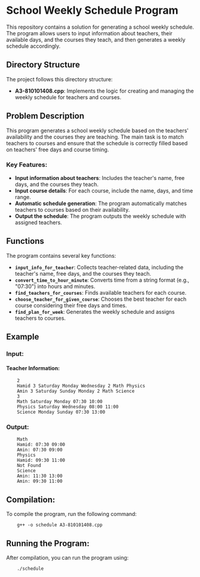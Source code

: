 # School Weekly Schedule Program

This repository contains a solution for generating a school weekly schedule. The program allows users to input information about teachers, their available days, and the courses they teach, and then generates a weekly schedule accordingly.

## Directory Structure

The project follows this directory structure:

- **A3-810101408.cpp**: Implements the logic for creating and managing the weekly schedule for teachers and courses.

## Problem Description

This program generates a school weekly schedule based on the teachers' availability and the courses they are teaching. The main task is to match teachers to courses and ensure that the schedule is correctly filled based on teachers' free days and course timing.

### Key Features:

- **Input information about teachers**: Includes the teacher's name, free days, and the courses they teach.
- **Input course details**: For each course, include the name, days, and time range.
- **Automatic schedule generation**: The program automatically matches teachers to courses based on their availability.
- **Output the schedule**: The program outputs the weekly schedule with assigned teachers.

## Functions

The program contains several key functions:

- **`input_info_for_teacher`**: Collects teacher-related data, including the teacher's name, free days, and the courses they teach.
- **`convert_time_to_hour_minute`**: Converts time from a string format (e.g., "07:30") into hours and minutes.
- **`find_teachers_for_courses`**: Finds available teachers for each course.
- **`choose_teacher_for_given_course`**: Chooses the best teacher for each course considering their free days and times.
- **`find_plan_for_week`**: Generates the weekly schedule and assigns teachers to courses.

## Example

### Input:

#### Teacher Information:

        2
        Hamid 3 Saturday Monday Wednesday 2 Math Physics
        Amin 3 Saturday Sunday Monday 2 Math Science
        3
        Math Saturday Monday 07:30 10:00
        Physics Saturday Wednesday 08:00 11:00
        Science Monday Sunday 07:30 13:00

### Output:
        Math
        Hamid: 07:30 09:00
        Amin: 07:30 09:00
        Physics
        Hamid: 09:30 11:00
        Not Found
        Science
        Amin: 11:30 13:00
        Amin: 09:30 11:00

## Compilation:
To compile the program, run the following command:

        g++ -o schedule A3-810101408.cpp

## Running the Program:
After compilation, you can run the program using:

        ./schedule

